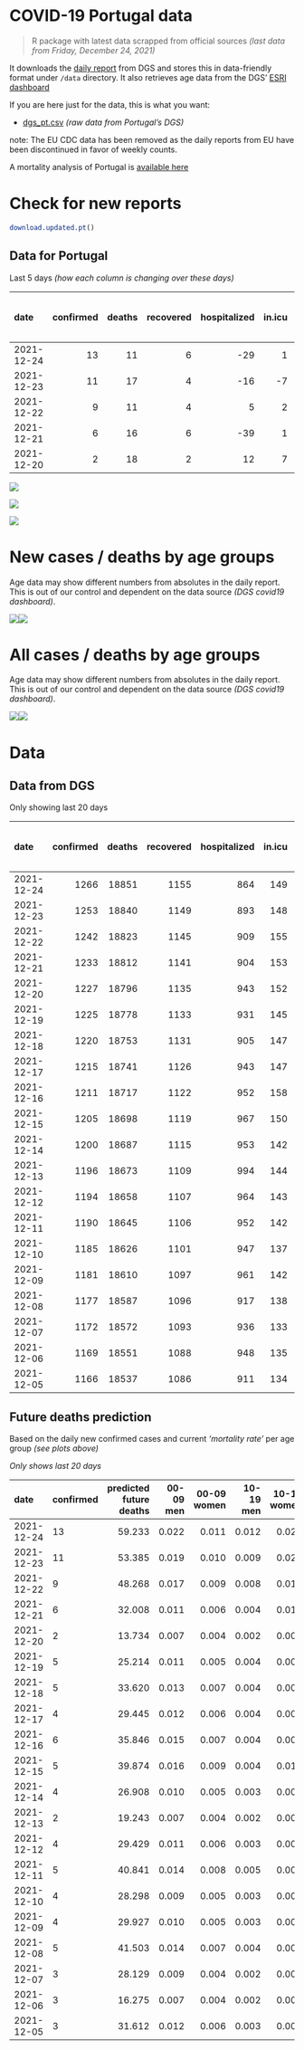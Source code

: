 COVID-19 Portugal data
================

> R package with latest data scrapped from official sources *(last data
> from Friday, December 24, 2021)*

It downloads the [daily
report](https://covid19.min-saude.pt/relatorio-de-situacao/) from DGS
and stores this in data-friendly format under `/data` directory. It also
retrieves age data from the DGS’ [ESRI
dashboard](https://covid19.min-saude.pt/ponto-de-situacao-atual-em-portugal/)

If you are here just for the data, this is what you want:

-   [dgs\_pt.csv](raw/master/data/dgs_pt.csv) *(raw data from Portugal’s
    DGS)*

note: The EU CDC data has been removed as the daily reports from EU have
been discontinued in favor of weekly counts.

A mortality analysis of Portugal is [available
here](https://averissimo.github.io/covid19-analysis/mortality.html)

# Check for new reports

``` r
download.updated.pt()
```

## Data for Portugal

Last 5 days *(how each column is changing over these days)*

| date       | confirmed | deaths | recovered | hospitalized | in.icu | first vaccine | second vaccine | confirmed m 00-09 | confirmed w 00-09 | confirmed m 10-19 | confirmed w 10-19 | confirmed m 20-29 | confirmed w 20-29 | confirmed m 30-39 | confirmed w 30-39 | confirmed m 40-49 | confirmed w 40-49 | confirmed m 50-59 | confirmed w 50-59 | confirmed m 60-69 | confirmed w 60-69 | confirmed m 70-79 | confirmed w 70-79 | confirmed m 80+ | confirmed w 80+ | death m 00-09 | death w 00-09 | death m 10-19 | death w 10-19 | death m 20-29 | death w 20-29 | death m 30-39 | death w 30-39 | death m 40-49 | death w 40-49 | death m 50-59 | death w 50-59 | death m 60-69 | death w 60-69 | death m 70-79 | death w 70-79 | death m 80+ | death w 80+ |
|:-----------|----------:|-------:|----------:|-------------:|-------:|--------------:|---------------:|------------------:|------------------:|------------------:|------------------:|------------------:|------------------:|------------------:|------------------:|------------------:|------------------:|------------------:|------------------:|------------------:|------------------:|------------------:|------------------:|----------------:|----------------:|--------------:|--------------:|--------------:|--------------:|--------------:|--------------:|--------------:|--------------:|--------------:|--------------:|--------------:|--------------:|--------------:|--------------:|--------------:|--------------:|------------:|------------:|
| 2021-12-24 |        13 |     11 |         6 |          -29 |      1 |            NA |             NA |               498 |               471 |               819 |               909 |              1479 |              1476 |              1110 |              1162 |              1068 |              1178 |               743 |               781 |               404 |               390 |               144 |               144 |              63 |              82 |             0 |             0 |             0 |             0 |             0 |             0 |             0 |             0 |             0 |             1 |             1 |             0 |             0 |             0 |             2 |             1 |           2 |           4 |
| 2021-12-23 |        11 |     17 |         4 |          -16 |     -7 |            NA |             NA |               427 |               449 |               642 |               697 |              1196 |              1159 |               952 |               872 |               880 |               962 |               581 |               619 |               356 |               326 |               122 |               143 |              48 |              99 |             0 |             0 |             0 |             0 |             0 |             0 |             0 |             0 |             0 |             0 |             1 |             0 |             3 |             0 |             3 |             4 |           2 |           4 |
| 2021-12-22 |         9 |     11 |         4 |            5 |      2 |            NA |             NA |               379 |               383 |               523 |               530 |               942 |               958 |               794 |               739 |               784 |               813 |               516 |               566 |               318 |               304 |               111 |               131 |              51 |              77 |             0 |             0 |             0 |             0 |             0 |             0 |             0 |             0 |             0 |             0 |             0 |             0 |             2 |             0 |             1 |             2 |           2 |           4 |
| 2021-12-21 |         6 |     16 |         6 |          -39 |      1 |            NA |             NA |               258 |               244 |               286 |               335 |               584 |               579 |               500 |               491 |               499 |               523 |               349 |               388 |               223 |               217 |                60 |                99 |              29 |              60 |             0 |             0 |             0 |             0 |             0 |             0 |             0 |             0 |             0 |             0 |             0 |             0 |             2 |             0 |             2 |             1 |           6 |           5 |
| 2021-12-20 |         2 |     18 |         2 |           12 |      7 |            NA |             NA |               160 |               174 |               140 |               177 |               267 |               252 |               206 |               248 |               223 |               245 |               198 |               172 |                79 |                90 |                36 |                40 |              15 |              17 |             0 |             0 |             0 |             0 |             0 |             0 |             0 |             0 |             1 |             0 |             0 |             0 |             1 |             0 |             4 |             1 |           3 |           8 |

![](README_files/figure-gfm/totals-1.svg)<!-- -->

![](README_files/figure-gfm/differential-1.svg)<!-- -->

![](README_files/figure-gfm/differential_7days-1.svg)<!-- -->

# New cases / deaths by age groups

Age data may show different numbers from absolutes in the daily report.
This is out of our control and dependent on the data source *(DGS
covid19 dashboard)*.

![](README_files/figure-gfm/new_cases_deaths-1.svg)<!-- -->![](README_files/figure-gfm/new_cases_deaths-2.svg)<!-- -->

# All cases / deaths by age groups

Age data may show different numbers from absolutes in the daily report.
This is out of our control and dependent on the data source *(DGS
covid19 dashboard)*.

![](README_files/figure-gfm/total_cases_deaths-1.svg)<!-- -->![](README_files/figure-gfm/total_cases_deaths-2.svg)<!-- -->

# Data

## Data from DGS

Only showing last 20 days

| date       | confirmed | deaths | recovered | hospitalized | in.icu | confirmed m 00-09 | confirmed w 00-09 | confirmed m 10-19 | confirmed w 10-19 | confirmed m 20-29 | confirmed w 20-29 | confirmed m 30-39 | confirmed w 30-39 | confirmed m 40-49 | confirmed w 40-49 | confirmed m 50-59 | confirmed w 50-59 | confirmed m 60-69 | confirmed w 60-69 | confirmed m 70-79 | confirmed w 70-79 | confirmed m 80+ | confirmed w 80+ | death m 00-09 | death w 00-09 | death m 10-19 | death w 10-19 | death m 20-29 | death w 20-29 | death m 30-39 | death w 30-39 | death m 40-49 | death w 40-49 | death m 50-59 | death w 50-59 | death m 60-69 | death w 60-69 | death m 70-79 | death w 70-79 | death m 80+ | death w 80+ | first vaccine | second vaccine |
|:-----------|----------:|-------:|----------:|-------------:|-------:|------------------:|------------------:|------------------:|------------------:|------------------:|------------------:|------------------:|------------------:|------------------:|------------------:|------------------:|------------------:|------------------:|------------------:|------------------:|------------------:|----------------:|----------------:|--------------:|--------------:|--------------:|--------------:|--------------:|--------------:|--------------:|--------------:|--------------:|--------------:|--------------:|--------------:|--------------:|--------------:|--------------:|--------------:|------------:|------------:|--------------:|---------------:|
| 2021-12-24 |      1266 |  18851 |      1155 |          864 |    149 |             45129 |             43567 |             68306 |             67707 |            102661 |            103225 |             89012 |             98242 |             92443 |            111882 |             76358 |             94323 |             55908 |             61079 |             34821 |             38937 |           27486 |           53997 |             2 |             1 |             1 |             2 |             8 |             5 |            27 |            21 |           117 |            74 |           385 |           162 |          1199 |           531 |          2532 |          1543 |        5624 |        6617 |            NA |             NA |
| 2021-12-23 |      1253 |  18840 |      1149 |          893 |    148 |             44631 |             43096 |             67487 |             66798 |            101182 |            101749 |             87902 |             97080 |             91375 |            110704 |             75615 |             93542 |             55504 |             60689 |             34677 |             38793 |           27423 |           53915 |             2 |             1 |             1 |             2 |             8 |             5 |            27 |            21 |           117 |            73 |           384 |           162 |          1199 |           531 |          2530 |          1542 |        5622 |        6613 |            NA |             NA |
| 2021-12-22 |      1242 |  18823 |      1145 |          909 |    155 |             44204 |             42647 |             66845 |             66101 |             99986 |            100590 |             86950 |             96208 |             90495 |            109742 |             75034 |             92923 |             55148 |             60363 |             34555 |             38650 |           27375 |           53816 |             2 |             1 |             1 |             2 |             8 |             5 |            27 |            21 |           117 |            73 |           383 |           162 |          1196 |           531 |          2527 |          1538 |        5620 |        6609 |            NA |             NA |
| 2021-12-21 |      1233 |  18812 |      1141 |          904 |    153 |             43825 |             42264 |             66322 |             65571 |             99044 |             99632 |             86156 |             95469 |             89711 |            108929 |             74518 |             92357 |             54830 |             60059 |             34444 |             38519 |           27324 |           53739 |             2 |             1 |             1 |             2 |             8 |             5 |            27 |            21 |           117 |            73 |           383 |           162 |          1194 |           531 |          2526 |          1536 |        5618 |        6605 |            NA |             NA |
| 2021-12-20 |      1227 |  18796 |      1135 |          943 |    152 |             43567 |             42020 |             66036 |             65236 |             98460 |             99053 |             85656 |             94978 |             89212 |            108406 |             74169 |             91969 |             54607 |             59842 |             34384 |             38420 |           27295 |           53679 |             2 |             1 |             1 |             2 |             8 |             5 |            27 |            21 |           117 |            73 |           383 |           162 |          1192 |           531 |          2524 |          1535 |        5612 |        6600 |            NA |             NA |
| 2021-12-19 |      1225 |  18778 |      1133 |          931 |    145 |             43407 |             41846 |             65896 |             65059 |             98193 |             98801 |             85450 |             94730 |             88989 |            108161 |             73971 |             91797 |             54528 |             59752 |             34348 |             38380 |           27280 |           53662 |             2 |             1 |             1 |             2 |             8 |             5 |            27 |            21 |           116 |            73 |           383 |           162 |          1191 |           531 |          2520 |          1534 |        5609 |        6592 |            NA |             NA |
| 2021-12-18 |      1220 |  18753 |      1131 |          905 |    147 |             43164 |             41621 |             65639 |             64797 |             97800 |             98458 |             85082 |             94404 |             88634 |            107743 |             73674 |             91542 |             54384 |             59580 |             34278 |             38308 |           27258 |           53619 |             2 |             1 |             1 |             2 |             8 |             5 |            27 |            21 |           116 |            73 |           382 |           162 |          1186 |           530 |          2517 |          1534 |        5601 |        6585 |            NA |             NA |
| 2021-12-17 |      1215 |  18741 |      1126 |          943 |    147 |             42874 |             41334 |             65344 |             64508 |             97299 |             98023 |             84670 |             93976 |             88231 |            107288 |             73387 |             91222 |             54193 |             59394 |             34203 |             38208 |           27220 |           53557 |             2 |             1 |             1 |             2 |             8 |             5 |            27 |            21 |           116 |            73 |           381 |           162 |          1184 |           530 |          2515 |          1531 |        5598 |        6584 |            NA |             NA |
| 2021-12-16 |      1211 |  18717 |      1122 |          952 |    158 |             42607 |             41064 |             65103 |             64280 |             96834 |             97643 |             84312 |             93595 |             87841 |            106876 |             73114 |             90911 |             53971 |             59180 |             34129 |             38126 |           27192 |           53512 |             2 |             1 |             1 |             2 |             8 |             5 |            27 |            21 |           116 |            73 |           380 |           160 |          1183 |           528 |          2511 |          1529 |        5592 |        6578 |            NA |             NA |
| 2021-12-15 |      1205 |  18698 |      1119 |          967 |    150 |             42263 |             40769 |             64807 |             63980 |             96388 |             97222 |             83911 |             93186 |             87475 |            106429 |             72796 |             90572 |             53738 |             58953 |             34020 |             38032 |           27159 |           53453 |             2 |             1 |             1 |             2 |             8 |             5 |            27 |            20 |           116 |            73 |           379 |           160 |          1182 |           528 |          2510 |          1528 |        5586 |        6570 |            NA |             NA |
| 2021-12-14 |      1200 |  18687 |      1115 |          953 |    142 |             41897 |             40395 |             64516 |             63649 |             95901 |             96822 |             83480 |             92707 |             87012 |            105881 |             72430 |             90147 |             53484 |             58687 |             33928 |             37920 |           27110 |           53395 |             2 |             1 |             1 |             1 |             8 |             5 |            27 |            20 |           116 |            73 |           378 |           160 |          1182 |           528 |          2507 |          1525 |        5585 |        6568 |            NA |             NA |
| 2021-12-13 |      1196 |  18673 |      1109 |          994 |    144 |             41677 |             40187 |             64336 |             63489 |             95602 |             96575 |             83174 |             92448 |             86693 |            105549 |             72221 |             89898 |             53295 |             58504 |             33846 |             37845 |           27085 |           53355 |             2 |             1 |             1 |             1 |             8 |             5 |            27 |            20 |           115 |            73 |           378 |           160 |          1180 |           528 |          2506 |          1522 |        5583 |        6563 |            NA |             NA |
| 2021-12-12 |      1194 |  18658 |      1107 |          964 |    143 |             41513 |             40013 |             64219 |             63369 |             95434 |             96416 |             83011 |             92287 |             86504 |            105358 |             72058 |             89738 |             53177 |             58401 |             33796 |             37787 |           27066 |           53319 |             2 |             1 |             1 |             1 |             8 |             5 |            27 |            20 |           115 |            72 |           378 |           160 |          1177 |           527 |          2502 |          1521 |        5580 |        6561 |            NA |             NA |
| 2021-12-11 |      1190 |  18645 |      1106 |          952 |    142 |             41258 |             39762 |             64012 |             63166 |             95079 |             96180 |             82752 |             92010 |             86161 |            105042 |             71792 |             89465 |             52988 |             58207 |             33707 |             37694 |           27038 |           53277 |             2 |             1 |             1 |             1 |             8 |             5 |            27 |            20 |           115 |            72 |           378 |           160 |          1176 |           526 |          2497 |          1520 |        5578 |        6558 |            NA |             NA |
| 2021-12-10 |      1185 |  18626 |      1101 |          947 |    137 |             40937 |             39419 |             63676 |             62889 |             94660 |             95835 |             82336 |             91606 |             85727 |            104511 |             71489 |             89097 |             52742 |             57924 |             33582 |             37572 |           26996 |           53218 |             2 |             1 |             1 |             1 |             8 |             5 |            27 |            20 |           115 |            72 |           377 |           160 |          1175 |           526 |          2494 |          1519 |        5570 |        6553 |            NA |             NA |
| 2021-12-09 |      1181 |  18610 |      1097 |          961 |    142 |             40724 |             39212 |             63457 |             62717 |             94346 |             95575 |             82031 |             91315 |             85429 |            104196 |             71233 |             88847 |             52557 |             57729 |             33484 |             37464 |           26972 |           53187 |             2 |             1 |             1 |             1 |             8 |             5 |            27 |            20 |           114 |            72 |           376 |           160 |          1174 |           525 |          2489 |          1519 |        5566 |        6550 |            NA |             NA |
| 2021-12-08 |      1177 |  18587 |      1096 |          917 |    138 |             40488 |             38986 |             63236 |             62532 |             93991 |             95339 |             81736 |             91048 |             85169 |            103918 |             71040 |             88604 |             52389 |             57554 |             33396 |             37381 |           26933 |           53146 |             2 |             1 |             1 |             1 |             8 |             5 |            27 |            20 |           114 |            72 |           376 |           160 |          1170 |           525 |          2485 |          1518 |        5559 |        6543 |            NA |             NA |
| 2021-12-07 |      1172 |  18572 |      1093 |          936 |    133 |             40162 |             38691 |             62934 |             62263 |             93481 |             95056 |             81343 |             90653 |             84733 |            103455 |             70730 |             88238 |             52127 |             57264 |             33245 |             37245 |           26904 |           53083 |             2 |             1 |             1 |             1 |             8 |             5 |            27 |            20 |           114 |            72 |           376 |           160 |          1170 |           524 |          2480 |          1518 |        5553 |        6540 |            NA |             NA |
| 2021-12-06 |      1169 |  18551 |      1088 |          948 |    135 |             39953 |             38500 |             62765 |             62099 |             93181 |             94867 |             81081 |             90394 |             84444 |            103152 |             70534 |             87995 |             51930 |             57078 |             33148 |             37142 |           26881 |           53048 |             2 |             1 |             1 |             1 |             8 |             5 |            27 |            20 |           114 |            72 |           376 |           160 |          1169 |           523 |          2478 |          1514 |        5548 |        6532 |            NA |             NA |
| 2021-12-05 |      1166 |  18537 |      1086 |          911 |    134 |             39804 |             38342 |             62623 |             61990 |             93007 |             94727 |             80920 |             90221 |             84252 |            102941 |             70406 |             87851 |             51836 |             56984 |             33100 |             37083 |           26862 |           53029 |             2 |             1 |             1 |             1 |             8 |             5 |            27 |            20 |           114 |            72 |           376 |           160 |          1169 |           523 |          2472 |          1514 |        5543 |        6529 |            NA |             NA |

## Future deaths prediction

Based on the daily new confirmed cases and current *‘mortality rate’*
per age group *(see plots above)*

*Only shows last 20 days*

| date       | confirmed | predicted future deaths | 00-09 men | 00-09 women | 10-19 men | 10-19 women | 20-29 men | 20-29 women | 30-39 men | 30-39 women | 40-49 men | 40-49 women | 50-59 men | 50-59 women | 60-69 men | 60-69 women | 70-79 men | 70-79 women | 80+ men | 80+ women |
|:-----------|:----------|------------------------:|----------:|------------:|----------:|------------:|----------:|------------:|----------:|------------:|----------:|------------:|----------:|------------:|----------:|------------:|----------:|------------:|--------:|----------:|
| 2021-12-24 | 13        |                  59.233 |     0.022 |       0.011 |     0.012 |       0.027 |     0.115 |       0.071 |     0.337 |       0.248 |     1.352 |       0.779 |     3.746 |       1.341 |     8.664 |       3.391 |    10.471 |       5.706 |  12.891 |    10.049 |
| 2021-12-23 | 11        |                  53.385 |     0.019 |       0.010 |     0.009 |       0.021 |     0.093 |       0.056 |     0.289 |       0.186 |     1.114 |       0.636 |     2.929 |       1.063 |     7.635 |       2.834 |     8.871 |       5.667 |   9.821 |    12.132 |
| 2021-12-22 | 9         |                  48.268 |     0.017 |       0.009 |     0.008 |       0.016 |     0.073 |       0.046 |     0.241 |       0.158 |     0.992 |       0.538 |     2.602 |       0.972 |     6.820 |       2.643 |     8.071 |       5.191 |  10.435 |     9.436 |
| 2021-12-21 | 6         |                  32.008 |     0.011 |       0.006 |     0.004 |       0.010 |     0.046 |       0.028 |     0.152 |       0.105 |     0.632 |       0.346 |     1.760 |       0.666 |     4.782 |       1.887 |     4.363 |       3.923 |   5.934 |     7.353 |
| 2021-12-20 | 2         |                  13.734 |     0.007 |       0.004 |     0.002 |       0.005 |     0.021 |       0.012 |     0.062 |       0.053 |     0.282 |       0.162 |     0.998 |       0.295 |     1.694 |       0.782 |     2.618 |       1.585 |   3.069 |     2.083 |
| 2021-12-19 | 5         |                  25.214 |     0.011 |       0.005 |     0.004 |       0.008 |     0.031 |       0.017 |     0.112 |       0.070 |     0.449 |       0.276 |     1.497 |       0.438 |     3.088 |       1.495 |     5.090 |       2.853 |   4.501 |     5.269 |
| 2021-12-18 | 5         |                  33.620 |     0.013 |       0.007 |     0.004 |       0.009 |     0.039 |       0.021 |     0.125 |       0.091 |     0.510 |       0.301 |     1.447 |       0.550 |     4.096 |       1.617 |     5.454 |       3.963 |   7.775 |     7.598 |
| 2021-12-17 | 4         |                  29.445 |     0.012 |       0.006 |     0.004 |       0.007 |     0.036 |       0.018 |     0.109 |       0.081 |     0.494 |       0.273 |     1.376 |       0.534 |     4.761 |       1.860 |     5.381 |       3.250 |   5.729 |     5.514 |
| 2021-12-16 | 6         |                  35.846 |     0.015 |       0.007 |     0.004 |       0.009 |     0.035 |       0.020 |     0.122 |       0.087 |     0.463 |       0.296 |     1.603 |       0.582 |     4.997 |       1.973 |     7.926 |       3.725 |   6.752 |     7.230 |
| 2021-12-15 | 5         |                  39.874 |     0.016 |       0.009 |     0.004 |       0.010 |     0.038 |       0.019 |     0.131 |       0.102 |     0.586 |       0.362 |     1.845 |       0.730 |     5.447 |       2.313 |     6.690 |       4.438 |  10.026 |     7.108 |
| 2021-12-14 | 4         |                  26.908 |     0.010 |       0.005 |     0.003 |       0.005 |     0.023 |       0.012 |     0.093 |       0.055 |     0.404 |       0.220 |     1.054 |       0.428 |     4.053 |       1.591 |     5.963 |       2.972 |   5.115 |     4.902 |
| 2021-12-13 | 2         |                  19.243 |     0.007 |       0.004 |     0.002 |       0.004 |     0.013 |       0.008 |     0.049 |       0.034 |     0.239 |       0.126 |     0.822 |       0.275 |     2.531 |       0.895 |     3.636 |       2.298 |   3.888 |     4.412 |
| 2021-12-12 | 4         |                  29.429 |     0.011 |       0.006 |     0.003 |       0.006 |     0.028 |       0.011 |     0.079 |       0.059 |     0.434 |       0.209 |     1.341 |       0.469 |     4.053 |       1.687 |     6.472 |       3.685 |   5.729 |     5.147 |
| 2021-12-11 | 5         |                  40.841 |     0.014 |       0.008 |     0.005 |       0.008 |     0.033 |       0.017 |     0.126 |       0.086 |     0.549 |       0.351 |     1.528 |       0.632 |     5.276 |       2.460 |     9.089 |       4.835 |   8.594 |     7.230 |
| 2021-12-10 | 4         |                  28.298 |     0.009 |       0.005 |     0.003 |       0.005 |     0.024 |       0.013 |     0.093 |       0.062 |     0.377 |       0.208 |     1.291 |       0.429 |     3.968 |       1.695 |     7.126 |       4.280 |   4.911 |     3.799 |
| 2021-12-09 | 4         |                  29.927 |     0.010 |       0.005 |     0.003 |       0.005 |     0.028 |       0.011 |     0.089 |       0.057 |     0.329 |       0.184 |     0.973 |       0.417 |     3.603 |       1.521 |     6.399 |       3.289 |   7.980 |     5.024 |
| 2021-12-08 | 5         |                  41.503 |     0.014 |       0.007 |     0.004 |       0.008 |     0.040 |       0.014 |     0.119 |       0.084 |     0.552 |       0.306 |     1.563 |       0.629 |     5.619 |       2.521 |    10.980 |       5.389 |   5.934 |     7.720 |
| 2021-12-07 | 3         |                  28.129 |     0.009 |       0.004 |     0.002 |       0.005 |     0.023 |       0.009 |     0.079 |       0.055 |     0.366 |       0.200 |     0.988 |       0.417 |     4.225 |       1.617 |     7.053 |       4.082 |   4.706 |     4.289 |
| 2021-12-06 | 3         |                  16.275 |     0.007 |       0.004 |     0.002 |       0.003 |     0.014 |       0.007 |     0.049 |       0.037 |     0.243 |       0.140 |     0.645 |       0.247 |     2.016 |       0.817 |     3.490 |       2.338 |   3.888 |     2.328 |
| 2021-12-05 | 3         |                  31.612 |     0.012 |       0.006 |     0.003 |       0.006 |     0.024 |       0.010 |     0.070 |       0.055 |     0.444 |       0.244 |     1.049 |       0.428 |     4.096 |       1.774 |     6.617 |       3.567 |   6.957 |     6.250 |
